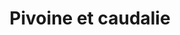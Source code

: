 ---
title: "Pivoine et caudalie"
url: /eragny-sur-oise/pivoine-et-caudalie/
shop: centre de jardinage
---